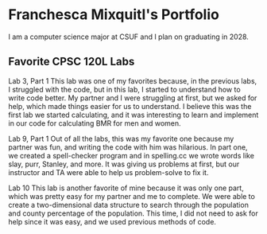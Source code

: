 
# Franchesca Mixquitl's Portfolio

I am a computer science major at CSUF and I plan on graduating in 2028.

## Favorite CPSC 120L Labs

Lab 3, Part 1
This lab was one of my favorites because, in the previous labs, I struggled with the code, but in this lab, I started to understand how to write code better. My partner and I were struggling at first, but we asked for help, which made things easier for us to understand. I believe this was the first lab we started calculating, and it was interesting to learn and implement in our code for calculating BMR for men and women.  

Lab 9, Part 1
Out of all the labs, this was my favorite one because my partner was fun, and writing the code with him was hilarious. In part one, we created a spell-checker program and in spelling.cc we wrote words like slay, purr, Stanley, and more. It was giving us problems at first, but our instructor and TA were able to help us problem-solve to fix it.

Lab 10​
This lab is another favorite of mine because it was only one part, which was pretty easy for my partner and me to complete. We were able to create a two-dimensional data structure to search through the population and county percentage of the population. This time, I did not need to ask for help since it was easy, and we used previous methods of code. 
